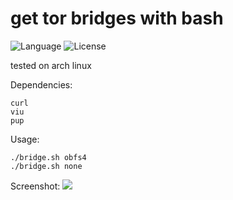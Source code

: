 # get tor bridges with bash
![Language](http://img.shields.io/:language-BASH-red.svg?style=flat-square) ![License](http://img.shields.io/:license-GPL-blue.svg?style=flat-square)

tested on arch linux

Dependencies:
```
curl
viu
pup
```

Usage:
```
./bridge.sh obfs4
./bridge.sh none
```

Screenshot:
<img src="https://github.com/siruidops/tor_bridge/raw/main/Screenshot_20201008_161540.png"></img>
